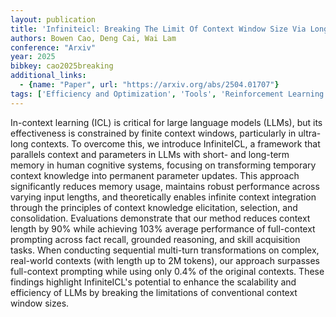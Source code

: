 ```yaml
---
layout: publication
title: 'Infiniteicl: Breaking The Limit Of Context Window Size Via Long Short-term Memory Transformation'
authors: Bowen Cao, Deng Cai, Wai Lam
conference: "Arxiv"
year: 2025
bibkey: cao2025breaking
additional_links:
  - {name: "Paper", url: "https://arxiv.org/abs/2504.01707"}
tags: ['Efficiency and Optimization', 'Tools', 'Reinforcement Learning', 'RAG', 'Prompting', 'In-Context Learning']
---
```

In-context learning (ICL) is critical for large language models (LLMs), but
its effectiveness is constrained by finite context windows, particularly in
ultra-long contexts. To overcome this, we introduce InfiniteICL, a framework
that parallels context and parameters in LLMs with short- and long-term memory
in human cognitive systems, focusing on transforming temporary context
knowledge into permanent parameter updates. This approach significantly reduces
memory usage, maintains robust performance across varying input lengths, and
theoretically enables infinite context integration through the principles of
context knowledge elicitation, selection, and consolidation. Evaluations
demonstrate that our method reduces context length by 90% while achieving 103%
average performance of full-context prompting across fact recall, grounded
reasoning, and skill acquisition tasks. When conducting sequential multi-turn
transformations on complex, real-world contexts (with length up to 2M tokens),
our approach surpasses full-context prompting while using only 0.4% of the
original contexts. These findings highlight InfiniteICL's potential to enhance
the scalability and efficiency of LLMs by breaking the limitations of
conventional context window sizes.
